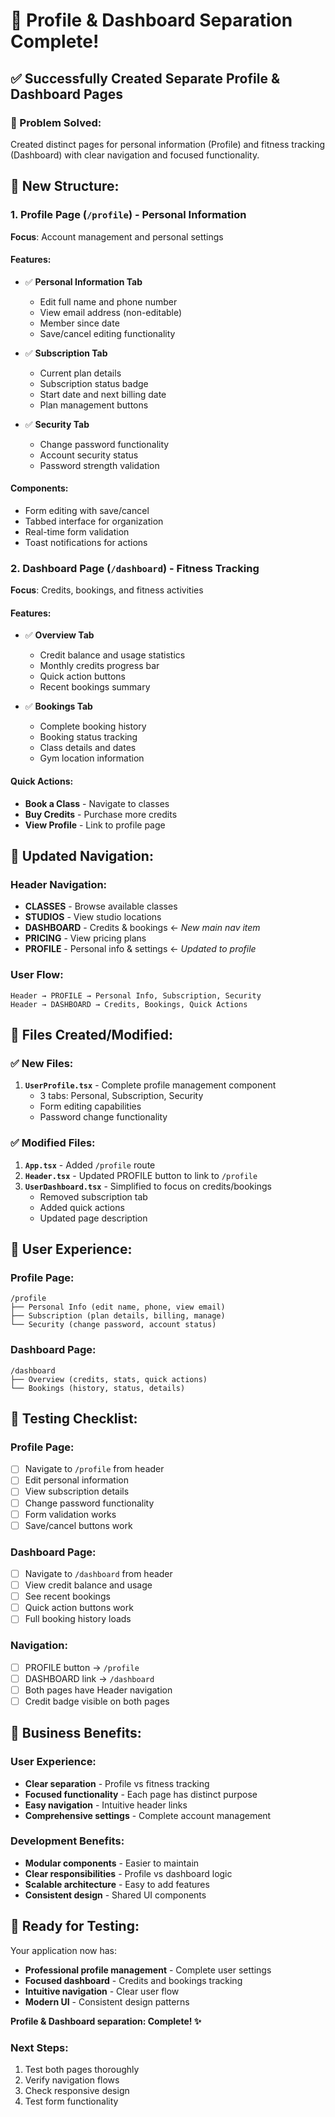 # 👤 Profile & Dashboard Separation Complete!

## ✅ Successfully Created Separate Profile & Dashboard Pages

### 🎯 Problem Solved:
Created distinct pages for personal information (Profile) and fitness tracking (Dashboard) with clear navigation and focused functionality.

## 📄 New Structure:

### 1. **Profile Page** (`/profile`) - Personal Information
**Focus**: Account management and personal settings

#### Features:
- ✅ **Personal Information Tab**
  - Edit full name and phone number
  - View email address (non-editable)
  - Member since date
  - Save/cancel editing functionality

- ✅ **Subscription Tab** 
  - Current plan details
  - Subscription status badge
  - Start date and next billing date
  - Plan management buttons

- ✅ **Security Tab**
  - Change password functionality
  - Account security status
  - Password strength validation

#### Components:
- Form editing with save/cancel
- Tabbed interface for organization
- Real-time form validation
- Toast notifications for actions

### 2. **Dashboard Page** (`/dashboard`) - Fitness Tracking
**Focus**: Credits, bookings, and fitness activities

#### Features:
- ✅ **Overview Tab**
  - Credit balance and usage statistics
  - Monthly credits progress bar
  - Quick action buttons
  - Recent bookings summary

- ✅ **Bookings Tab**
  - Complete booking history
  - Booking status tracking
  - Class details and dates
  - Gym location information

#### Quick Actions:
- **Book a Class** - Navigate to classes
- **Buy Credits** - Purchase more credits
- **View Profile** - Link to profile page

## 🧭 Updated Navigation:

### Header Navigation:
- **CLASSES** - Browse available classes
- **STUDIOS** - View studio locations
- **DASHBOARD** - Credits & bookings ← *New main nav item*
- **PRICING** - View pricing plans
- **PROFILE** - Personal info & settings ← *Updated to profile*

### User Flow:
```
Header → PROFILE → Personal Info, Subscription, Security
Header → DASHBOARD → Credits, Bookings, Quick Actions
```

## 📁 Files Created/Modified:

### ✅ New Files:
1. **`UserProfile.tsx`** - Complete profile management component
   - 3 tabs: Personal, Subscription, Security
   - Form editing capabilities
   - Password change functionality

### ✅ Modified Files:
1. **`App.tsx`** - Added `/profile` route
2. **`Header.tsx`** - Updated PROFILE button to link to `/profile`
3. **`UserDashboard.tsx`** - Simplified to focus on credits/bookings
   - Removed subscription tab
   - Added quick actions
   - Updated page description

## 🎨 User Experience:

### Profile Page:
```tsx
/profile
├── Personal Info (edit name, phone, view email)
├── Subscription (plan details, billing, manage)
└── Security (change password, account status)
```

### Dashboard Page:
```tsx
/dashboard  
├── Overview (credits, stats, quick actions)
└── Bookings (history, status, details)
```

## 🧪 Testing Checklist:

### Profile Page:
- [ ] Navigate to `/profile` from header
- [ ] Edit personal information
- [ ] View subscription details
- [ ] Change password functionality
- [ ] Form validation works
- [ ] Save/cancel buttons work

### Dashboard Page:
- [ ] Navigate to `/dashboard` from header
- [ ] View credit balance and usage
- [ ] See recent bookings
- [ ] Quick action buttons work
- [ ] Full booking history loads

### Navigation:
- [ ] PROFILE button → `/profile`
- [ ] DASHBOARD link → `/dashboard`
- [ ] Both pages have Header navigation
- [ ] Credit badge visible on both pages

## 🎯 Business Benefits:

### User Experience:
- **Clear separation** - Profile vs fitness tracking
- **Focused functionality** - Each page has distinct purpose
- **Easy navigation** - Intuitive header links
- **Comprehensive settings** - Complete account management

### Development Benefits:
- **Modular components** - Easier to maintain
- **Clear responsibilities** - Profile vs dashboard logic
- **Scalable architecture** - Easy to add features
- **Consistent design** - Shared UI components

## 🚀 Ready for Testing:

Your application now has:
- **Professional profile management** - Complete user settings
- **Focused dashboard** - Credits and bookings tracking
- **Intuitive navigation** - Clear user flow
- **Modern UI** - Consistent design patterns

**Profile & Dashboard separation: Complete! ✨**

### Next Steps:
1. Test both pages thoroughly
2. Verify navigation flows
3. Check responsive design
4. Test form functionality